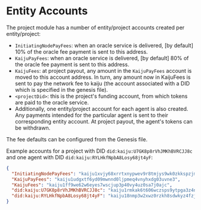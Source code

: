 # Entity Accounts

The project module has a number of entity/project accounts created per
entity/project:

- `InitiatingNodePayFees`: when an oracle service is delivered, \[by default\] 10% of
  the oracle fee payment is sent to this address.
- `KaijuPayFees`: when an oracle service is delivered, \[by default\] 80% of the
  oracle fee payment is sent to this address.
- `KaijuFees`: at project payout, any amount in the `KaijuPayFees` account is moved to this
  account address. In turn, any amount now in KaijuFees is sent to pay the network fee to kaiju (the account associated with a DID which is
  specified in the genesis file).
- `<projectDid>`: this is the project's funding account, from which tokens
  are paid to the oracle service.
- Additionally, one entity/project account for each agent is also created. Any
  payments intended for the particular agent is sent to their corresponding
  entity account. At project payout, the agent's tokens can be withdrawn.

The fee defaults can be configured from the Genesis file.

Example accounts for a project with DID `did:kaiju:U7GK8p8rVhJMKhBVRCJJ8c` and one
agent with DID `did:kaiju:RYLHkfNpbA8Losy68jt4yF`:

```json
{
  "InitiatingNodePayFees": "kaiju1xvjy68xrrtxnypwev9r8tmjys9wk0zkkspzjmq",
  "KaijuPayFees": "kaiju1udgxtf6yd09mwnnd0ljpmeq4vnyhxdg03uvne3",
  "KaijuFees": "kaiju1ff9we62w6eyes7wscjup3p40vy4uz0sa7j0ajc",
  "did:kaiju:U7GK8p8rVhJMKhBVRCJJ8c": "kaiju1rmkak6t606wczsps9ytpga3z4nre4z3nwc04p8",
  "did:kaiju:RYLHkfNpbA8Losy68jt4yF": "kaiju18nmp3w2xwz0rzkh8sdwkyz4fzjegemtx9vw3ky"
}
```

